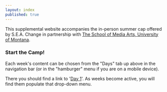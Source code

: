 ```yaml
---
layout: index
published: true
---
```



This supplemental website accompanies the in-person summer cap offered by S.E.A. Change in partnership with [The School of Media Arts, University of Montana](http://www.umt.edu/mediaarts/).

### Start the Camp!

Each week's content can be chosen from the "Days" tab up above in the navigation bar (or in the "hamburger" menu if you are on a mobile device).

There you should find a link to '[Day 1]({{site.baseurl}}/modules/day-1/welcome-to-mart120/)'. As weeks become active, you will find them populate that drop-down menu.



<!--
<div class="embed-responsive embed-responsive-16by9"><iframe class="embed-responsive-item" src="https://www.youtube.com/embed/xE7-fWrOkaQ" frameborder="0" allowfullscreen></iframe></div>
-->